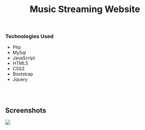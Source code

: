 <center><h1>Music Streaming Website</h1></center>
<br>
<h3>Technologies Used</h3>
<ul>
 <li>Php</li>
 <li>MySql</li>
 <li>JavaScript</li>
 <li>HTML5</li>
 <li>CSS3</li>
 <li>Bootstrap</li>
 <li>Jquery</li>
</ul>
<br><br>
<h2>Screenshots</h2>
 <img src = "https://user-images.githubusercontent.com/43093974/87068915-edfb2000-c233-11ea-8e42-0528166a1b82.PNG" />

